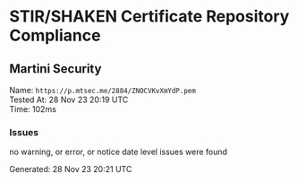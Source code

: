 # STIR/SHAKEN Certificate Repository Compliance

## Martini Security

Name: `https://p.mtsec.me/2884/ZNOCVKvXmYdP.pem`\
Tested At: 28 Nov 23 20:19 UTC\
Time: 102ms

### Issues

no warning, or error, or notice date level issues were found

Generated: 28 Nov 23 20:21 UTC